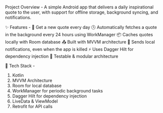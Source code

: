Project Overview - A simple Android app that delivers a daily inspirational quote to the user, with support for offline storage, background syncing, and notifications.

✨ Features -
🌅 Get a new quote every day
🕓 Automatically fetches a quote in the background every 24 hours using WorkManager
📦 Caches quotes locally with Room database
📤 Built with MVVM architecture
🔔 Sends local notifications, even when the app is killed
⚡ Uses Dagger Hilt for dependency injection
🧪 Testable & modular architecture

🧰 Tech Stack -
1. Kotlin
2. MVVM Architecture
3. Room for local database
4. WorkManager for periodic background tasks
5. Dagger Hilt for dependency injection
6. LiveData & ViewModel
7. Retrofit for API calls
